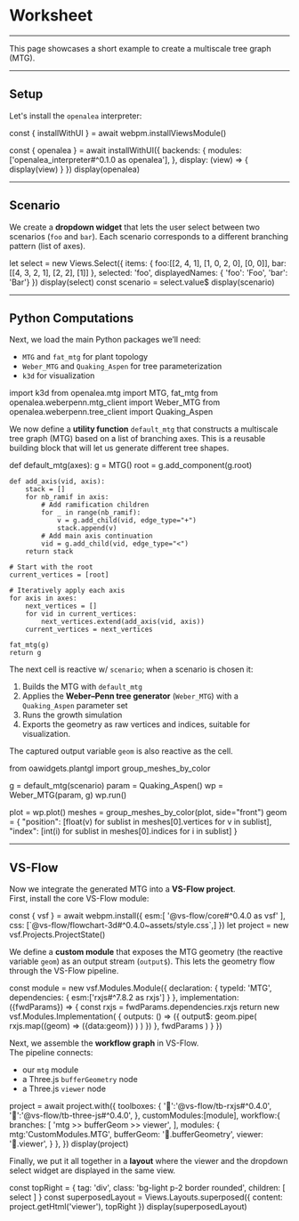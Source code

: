 # Worksheet
---

This page showcases a short example to create a multiscale tree graph (MTG).

---

## Setup

Let's install the `openalea` interpreter:

<js-cell>
const { installWithUI } = await webpm.installViewsModule()

const { openalea } = await installWithUI({
    backends: {
        modules:['openalea_interpreter#^0.1.0 as openalea'],
    },
    display: (view) => {
        display(view)
    }
})
display(openalea)
</js-cell>

---

## Scenario

We create a **dropdown widget** that lets the user select between two scenarios (`foo` and `bar`). 
Each scenario corresponds to a different branching pattern (list of axes).

<js-cell> 

let select = new Views.Select({
    items: {
        foo:[[2, 4, 1], [1, 0, 2, 0], [0, 0]], 
        bar:[[4, 3, 2, 1], [2, 2], [1]]
    },
    selected: 'foo',
    displayedNames: { 'foo': 'Foo', 'bar': 'Bar'}
})
display(select)
const scenario = select.value$
display(scenario)
</js-cell>

---

## Python Computations


Next, we load the main Python packages we’ll need:  
- `MTG` and `fat_mtg` for plant topology  
- `Weber_MTG` and `Quaking_Aspen` for tree parameterization 
- `k3d` for visualization

<interpreter-cell interpreter="openalea" language="py">
import k3d
from openalea.mtg import MTG, fat_mtg
from openalea.weberpenn.mtg_client import Weber_MTG
from openalea.weberpenn.tree_client import Quaking_Aspen
</interpreter-cell>

We now define a **utility function** `default_mtg` that constructs a multiscale tree graph (MTG) based on a list of
branching axes. This is a reusable building block that will let us generate different tree shapes.


<interpreter-cell  interpreter="openalea" language="py">
def default_mtg(axes):
    g = MTG()
    root = g.add_component(g.root)

    def add_axis(vid, axis):
        stack = []
        for nb_ramif in axis:
            # Add ramification children
            for _ in range(nb_ramif):
                v = g.add_child(vid, edge_type="+")
                stack.append(v)
            # Add main axis continuation
            vid = g.add_child(vid, edge_type="<")
        return stack

    # Start with the root
    current_vertices = [root]

    # Iteratively apply each axis
    for axis in axes:
        next_vertices = []
        for vid in current_vertices:
            next_vertices.extend(add_axis(vid, axis))
        current_vertices = next_vertices

    fat_mtg(g)
    return g
</interpreter-cell>


The next cell is reactive w/ `scenario`; when a scenario is chosen it:  
1. Builds the MTG with `default_mtg`  
2. Applies the **Weber–Penn tree generator** (`Weber_MTG`) with a `Quaking_Aspen` parameter set  
3. Runs the growth simulation  
4. Exports the geometry as raw vertices and indices, suitable for visualization.

The captured output variable `geom` is also reactive as the cell.

<interpreter-cell  interpreter="openalea" language="py" captured-in="scenario" captured-out="geom">

from oawidgets.plantgl import group_meshes_by_color

g = default_mtg(scenario)
param = Quaking_Aspen()
wp = Weber_MTG(param, g)
wp.run()

plot = wp.plot()
meshes = group_meshes_by_color(plot, side="front")
geom = {
    "position": [float(v) for sublist in meshes[0].vertices for v in sublist],
    "index": [int(i) for sublist in meshes[0].indices for i in sublist]
}
</interpreter-cell>

---

## VS-Flow

Now we integrate the generated MTG into a **VS-Flow project**.  
First, install the core VS-Flow module:

<js-cell>
const { vsf } = await webpm.install({
    esm:[
        '@vs-flow/core#^0.4.0 as vsf'
    ],
    css: [`@vs-flow/flowchart-3d#^0.4.0~assets/style.css`,]
})
let project = new vsf.Projects.ProjectState()

</js-cell>

We define a **custom module** that exposes the MTG geometry (the reactive variable `geom`) as an output 
stream (`output$`). 
This lets the geometry flow through the VS-Flow pipeline.

<js-cell>
const module = new vsf.Modules.Module({
    declaration: {
        typeId: 'MTG',
        dependencies: {
            esm:['rxjs#^7.8.2 as rxjs']
        }
    },
    implementation: ({fwdParams}) => {
        const rxjs = fwdParams.dependencies.rxjs
        return new vsf.Modules.Implementation(
            {
                outputs: () => ({
                    output$: geom.pipe(
                        rxjs.map((geom) => ({data:geom}) )
                    )
                })
            },
            fwdParams
        )
    }
})
</js-cell>

Next, we assemble the **workflow graph** in VS-Flow.  
The pipeline connects:  
- our `mtg` module  
- a Three.js `bufferGeometry` node  
- a Three.js `viewer` node

<js-cell>
project = await project.with({
    toolboxes: {
        '🔀':'@vs-flow/tb-rxjs#^0.4.0',
        '💎':'@vs-flow/tb-three-js#^0.4.0',
    },
    customModules:[module],
    workflow:{
        branches: [
            'mtg >> bufferGeom >> viewer',
        ],
        modules: {
            mtg:'CustomModules.MTG',
            bufferGeom: '💎.bufferGeometry',
            viewer: '💎.viewer',
        }
    },
})
display(project)
</js-cell>
  

Finally, we put it all together in a **layout** where the viewer and the dropdown select widget are displayed in 
the same view.


<js-cell>

const topRight = {
    tag: 'div',
    class: 'bg-light p-2 border rounded',
    children: [
        select
    ]
}
const superposedLayout = Views.Layouts.superposed({
    content: project.getHtml('viewer'),
    topRight
})
display(superposedLayout)
</js-cell>
  